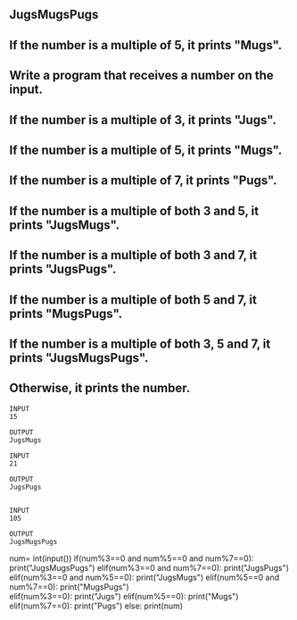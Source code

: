 ## JugsMugsPugs 
## If the number is a multiple of 5, it prints "Mugs".
## Write a program that receives a number on the input.
## If the number is a multiple of 3, it prints "Jugs". 
## If the number is a multiple of 5, it prints "Mugs".
## If the number is a multiple of 7, it prints "Pugs".

## If the number is a multiple of both 3 and 5, it prints "JugsMugs".
## If the number is a multiple of both 3 and 7, it prints "JugsPugs".
## If the number is a multiple of both 5 and 7, it prints "MugsPugs".
## If the number is a multiple of both 3, 5 and 7, it prints "JugsMugsPugs".

## Otherwise, it prints the number.
```
INPUT 
15

OUTPUT
JugsMugs

INPUT 
21

OUTPUT
JugsPugs


INPUT 
105

OUTPUT 
JugsMugsPugs
```
num= int(input())
if(num%3==0 and num%5==0 and num%7==0):
  print("JugsMugsPugs")
elif(num%3==0 and num%7==0):
  print("JugsPugs")  
elif(num%3==0 and num%5==0):
  print("JugsMugs")
elif(num%5==0 and num%7==0):
  print("MugsPugs")    
elif(num%3==0):
  print("Jugs")
elif(num%5==0):
  print("Mugs")
elif(num%7==0):
  print("Pugs")
else:
  print(num)

